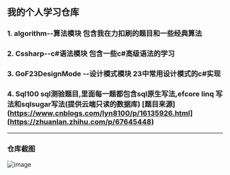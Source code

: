 ## 我的个人学习仓库

### 1. algorithm--算法模块 包含我在力扣刷的题目和一些经典算法
### 2. Cssharp--c#语法模块 包含一些c#高级语法的学习
### 3. GoF23DesignMode --设计模式模块 23中常用设计模式的c#实现
### 4. Sql100 sql测验题目,里面每一题都包含sql原生写法,efcore linq 写法和sqlsugar写法(提供云端只读的数据库) [题目来源](https://www.cnblogs.com/lyn8100/p/16135926.html](https://zhuanlan.zhihu.com/p/67645448)


--- 
### 仓库截图
![image](https://github.com/zfyzmh/Learn/assets/96179195/7e42b64a-3fdb-42e3-a096-cdc69fd3a7bf)
